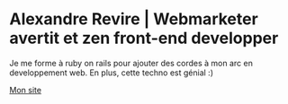 # Alexandre Revire | Webmarketer avertit et zen front-end developper

Je me forme à ruby on rails pour ajouter des cordes à mon arc en developpement web. En plus, cette techno est génial :)

[Mon site](http://alexandre-revire.com)